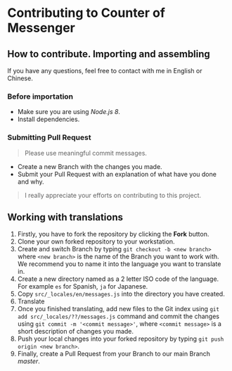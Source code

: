 # Contributing to Counter of Messenger

## How to contribute. Importing and assembling

If you have any questions, feel free to contact with me in English or Chinese.

### Before importation

- Make sure you are using *Node.js 8*.
- Install dependencies.

### Submitting Pull Request

> Please use meaningful commit messages.

- Create a new Branch with the changes you made.
- Submit your Pull Request with an explanation of what have you done and why.

> I really appreciate your efforts on contributing to this project.

## Working with translations

1. Firstly, you have to fork the repository by clicking the **Fork** button.
1. Clone your own forked repository to your workstation.
1. Create and switch Branch by typing `git checkout -b <new branch>` where `<new branch>` is the name of the Branch you want to work with. We recommend you to name it into the language you want to translate in.
1. Create a new directory named as a 2 letter ISO code of the language. For example `es` for Spanish, `ja` for Japanese.
1. Copy `src/_locales/en/messages.js` into the directory you have created.
1. Translate
1. Once you finished translating, add new files to the Git index using `git add src/_locales/??/messages.js` command and commit the changes using `git commit -m '<commit message>'`, where `<commit message>` is a short description of changes you made.
1. Push your local changes into your forked repository by typing `git push origin <new branch>`.
1. Finally, create a Pull Request from your Branch to our main Branch *master*.
